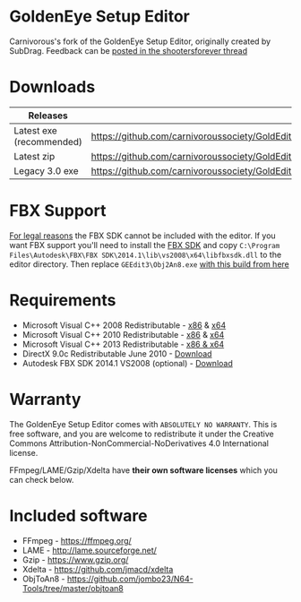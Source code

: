 # GoldenEye Setup Editor
Carnivorous's fork of the GoldenEye Setup Editor, originally created by SubDrag. Feedback  can be [posted in the shootersforever thread](http://www.shootersforever.com/forums_message_boards/viewtopic.php?t=4284)

# Downloads
| Releases | URL |
| ------------ | ----------- |
| Latest exe (recommended) | https://github.com/carnivoroussociety/GoldEditor/releases/download/3.0/gesetupeditorinstaller.exe |
| Latest zip | https://github.com/carnivoroussociety/GoldEditor/releases/download/3.0/gesetupeditor.7z |
| Legacy 3.0 exe | https://github.com/carnivoroussociety/GoldEditor/releases/download/legacy/geeditsetupeditorinstaller3.exe |

# FBX Support
[For legal reasons](https://forums.autodesk.com/t5/fbx-forum/fbx-sdk-faq/td-p/4165297) the FBX SDK cannot be included with the editor. If you want FBX support you'll need to install the [FBX SDK](http://images.autodesk.com/adsk/files/fbx20141_fbxsdk_vs2008_win.exe) and copy `C:\Program Files\Autodesk\FBX\FBX SDK\2014.1\lib\vs2008\x64\libfbxsdk.dll` to the editor directory. Then replace `GEEdit3\Obj2An8.exe` [with this build from here](https://github.com/jombo23/N64-Tools/raw/master/objtoan8/bin/x64/Release/ObjToAn8.exe)

# Requirements
* Microsoft Visual C++ 2008 Redistributable - [x86](https://www.microsoft.com/en-us/download/details.aspx?id=29) & [x64](https://www.microsoft.com/en-us/download/details.aspx?id=15336)
* Microsoft Visual C++ 2010 Redistributable - [x86](https://www.microsoft.com/en-us/download/details.aspx?id=5555) & [x64](https://www.microsoft.com/en-us/download/details.aspx?id=14632)
* Microsoft Visual C++ 2013 Redistributable - [x86 & x64](https://www.microsoft.com/en-us/download/details.aspx?id=40784)
* DirectX 9.0c Redistributable June 2010 - [Download](https://www.microsoft.com/en-us/download/details.aspx?id=8109)
* Autodesk FBX SDK 2014.1 VS2008 (optional) - [Download](http://images.autodesk.com/adsk/files/fbx20141_fbxsdk_vs2008_win.exe)

# Warranty
The GoldenEye Setup Editor comes with `ABSOLUTELY NO WARRANTY`.
This is free software, and you are welcome to redistribute it under the Creative Commons Attribution-NonCommercial-NoDerivatives 4.0 International license.

FFmpeg/LAME/Gzip/Xdelta have __their own software licenses__ which you can check below.

# Included software
* FFmpeg - https://ffmpeg.org/
* LAME - http://lame.sourceforge.net/
* Gzip - https://www.gzip.org/
* Xdelta - https://github.com/jmacd/xdelta
* ObjToAn8 - https://github.com/jombo23/N64-Tools/tree/master/objtoan8
